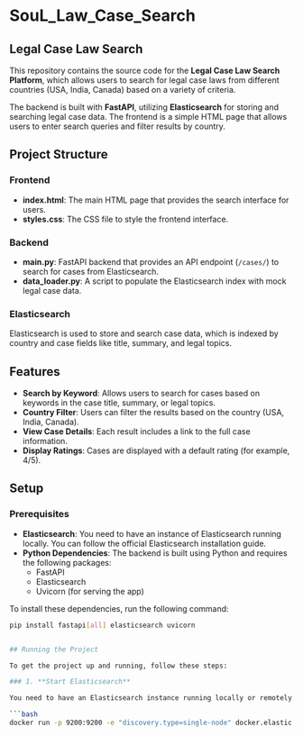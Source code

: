 # SouL_Law_Case_Search

## Legal Case Law Search

This repository contains the source code for the **Legal Case Law Search Platform**, which allows users to search for legal case laws from different countries (USA, India, Canada) based on a variety of criteria.

The backend is built with **FastAPI**, utilizing **Elasticsearch** for storing and searching legal case data. The frontend is a simple HTML page that allows users to enter search queries and filter results by country.

## Project Structure

### Frontend
- **index.html**: The main HTML page that provides the search interface for users.
- **styles.css**: The CSS file to style the frontend interface.

### Backend
- **main.py**: FastAPI backend that provides an API endpoint (`/cases/`) to search for cases from Elasticsearch.
- **data_loader.py**: A script to populate the Elasticsearch index with mock legal case data.

### Elasticsearch
Elasticsearch is used to store and search case data, which is indexed by country and case fields like title, summary, and legal topics.

## Features
- **Search by Keyword**: Allows users to search for cases based on keywords in the case title, summary, or legal topics.
- **Country Filter**: Users can filter the results based on the country (USA, India, Canada).
- **View Case Details**: Each result includes a link to the full case information.
- **Display Ratings**: Cases are displayed with a default rating (for example, 4/5).

## Setup

### Prerequisites
- **Elasticsearch**: You need to have an instance of Elasticsearch running locally. You can follow the official Elasticsearch installation guide.
- **Python Dependencies**: The backend is built using Python and requires the following packages:
  - FastAPI
  - Elasticsearch
  - Uvicorn (for serving the app)

To install these dependencies, run the following command:

```bash
pip install fastapi[all] elasticsearch uvicorn


## Running the Project

To get the project up and running, follow these steps:

### 1. **Start Elasticsearch**

You need to have an Elasticsearch instance running locally or remotely. The easiest way to do this is by using Docker. Run the following command to start Elasticsearch:

```bash
docker run -p 9200:9200 -e "discovery.type=single-node" docker.elastic.co/elasticsearch/elasticsearch:8.8.1

